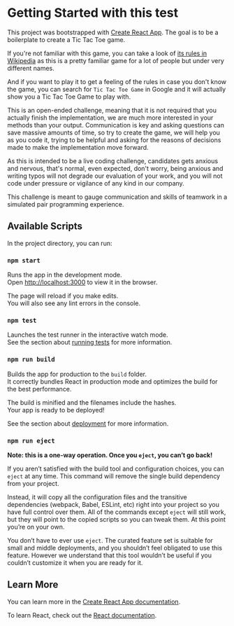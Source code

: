 # Getting Started with this test

This project was bootstrapped with [Create React App](https://github.com/facebook/create-react-app). The goal is to be a boilerplate to create
a Tic Tac Toe game.

If you're not familiar with this game, you can take a look of [its rules in
Wikipedia](https://en.wikipedia.org/wiki/Tic-tac-toe) as this is a pretty
familiar game for a lot of people but under very different names.

And if you want to play it to get a feeling of the rules in case you don't
know the game, you can search for `Tic Tac Toe Game` in Google and it will
actually show you a Tic Tac Toe Game to play with.

This is an open-ended challenge, meaning that it is not required that you
actually finish the implementation, we are much more interested in your
methods than your output. Communication is key and asking questions can
save massive amounts of time, so try to create the game, we will help
you as you code it, trying to be helpful and asking for the reasons of
decisions made to make the implementation move forward.

As this is intended to be a live coding challenge, candidates gets anxious
and nervous, that's normal, even expected, don't worry, being anxious
and writing typos will not degrade our evaluation of your work, and you
will not code under pressure or vigilance of any kind in our company.

This challenge is meant to gauge communication and skills of teamwork in
a simulated pair programming experience.

## Available Scripts

In the project directory, you can run:

### `npm start`

Runs the app in the development mode.\
Open [http://localhost:3000](http://localhost:3000) to view it in the browser.

The page will reload if you make edits.\
You will also see any lint errors in the console.

### `npm test`

Launches the test runner in the interactive watch mode.\
See the section about [running tests](https://facebook.github.io/create-react-app/docs/running-tests) for more information.

### `npm run build`

Builds the app for production to the `build` folder.\
It correctly bundles React in production mode and optimizes the build for the best performance.

The build is minified and the filenames include the hashes.\
Your app is ready to be deployed!

See the section about [deployment](https://facebook.github.io/create-react-app/docs/deployment) for more information.

### `npm run eject`

**Note: this is a one-way operation. Once you `eject`, you can’t go back!**

If you aren’t satisfied with the build tool and configuration choices, you can `eject` at any time. This command will remove the single build dependency from your project.

Instead, it will copy all the configuration files and the transitive dependencies (webpack, Babel, ESLint, etc) right into your project so you have full control over them. All of the commands except `eject` will still work, but they will point to the copied scripts so you can tweak them. At this point you’re on your own.

You don’t have to ever use `eject`. The curated feature set is suitable for small and middle deployments, and you shouldn’t feel obligated to use this feature. However we understand that this tool wouldn’t be useful if you couldn’t customize it when you are ready for it.

## Learn More

You can learn more in the [Create React App documentation](https://facebook.github.io/create-react-app/docs/getting-started).

To learn React, check out the [React documentation](https://reactjs.org/).
